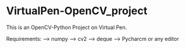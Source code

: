 # VirtualPen-OpenCV_project

This is an OpenCV-Python Project on Virtual Pen.

Requirements:
--> numpy
--> cv2
--> deque
--> Pycharcm or any editor

